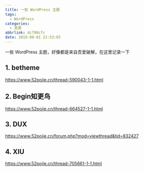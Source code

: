 ```yaml
---
title: 一些 WordPress 主题
tags:
  - WordPress
categories:
  - 资源
abbrlink: dc790cfc
date: 2019-08-01 22:53:03
---
```

一些 WordPress 主题，好像都是来自吾爱破解，在这里记录一下
<!-- more --> 
## 1. betheme
<https://www.52pojie.cn/thread-590043-1-1.html>
## 2. Begin知更鸟
<https://www.52pojie.cn/thread-664527-1-1.html>
## 3. DUX
<https://www.52pojie.cn/forum.php?mod=viewthread&tid=832427>
## 4. XIU
<https://www.52pojie.cn/thread-705661-1-1.html>